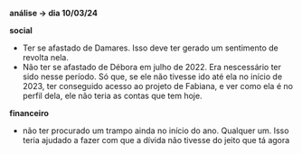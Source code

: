**análise -> dia 10/03/24**

**social**
- Ter se afastado de Damares. Isso deve ter gerado um sentimento de revolta nela.
- Não ter se afastado de Débora em julho de 2022. Era nescessário ter sido nesse período. Só que, se ele não tivesse ido até ela no início de 2023, ter conseguido acesso ao projeto de Fabiana, e ver como ela é no perfil dela, ele não teria as contas que tem hoje.

**financeiro**
- não ter procurado um trampo ainda no início do ano. Qualquer um. Isso teria ajudado a fazer com que a dívida não tivesse do jeito que tá agora 